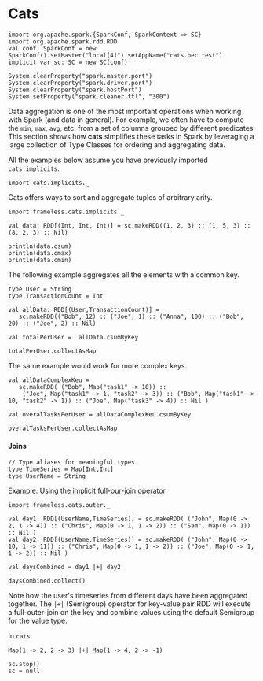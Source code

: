 # Cats

```tut:invisible
import org.apache.spark.{SparkConf, SparkContext => SC}
import org.apache.spark.rdd.RDD
val conf: SparkConf = new SparkConf().setMaster("local[4]").setAppName("cats.bec test")
implicit var sc: SC = new SC(conf)

System.clearProperty("spark.master.port")
System.clearProperty("spark.driver.port")
System.clearProperty("spark.hostPort")
System.setProperty("spark.cleaner.ttl", "300")
```

Data aggregation is one of the most important operations when working with Spark (and data in general).
For example, we often have to compute the `min`, `max`, `avg`, etc. from a set of columns grouped by
different predicates. This section shows how **cats** simplifies these tasks in Spark by 
leveraging a large collection of Type Classes for ordering and aggregating data.       

All the examples below assume you have previously imported `cats.implicits`.  
 
```tut:book
import cats.implicits._
```

Cats offers ways to sort and aggregate tuples of arbitrary arity. 

```tut:book
import frameless.cats.implicits._

val data: RDD[(Int, Int, Int)] = sc.makeRDD((1, 2, 3) :: (1, 5, 3) :: (8, 2, 3) :: Nil)

println(data.csum)
println(data.cmax)
println(data.cmin)
```

The following example aggregates all the elements with a common key.  

```tut:book
type User = String
type TransactionCount = Int

val allData: RDD[(User,TransactionCount)] = 
   sc.makeRDD(("Bob", 12) :: ("Joe", 1) :: ("Anna", 100) :: ("Bob", 20) :: ("Joe", 2) :: Nil)

val totalPerUser =  allData.csumByKey

totalPerUser.collectAsMap
```

The same example would work for more complex keys. 

```tut:book
val allDataComplexKeu = 
   sc.makeRDD( ("Bob", Map("task1" -> 10)) :: 
    ("Joe", Map("task1" -> 1, "task2" -> 3)) :: ("Bob", Map("task1" -> 10, "task2" -> 1)) :: ("Joe", Map("task3" -> 4)) :: Nil )

val overalTasksPerUser = allDataComplexKeu.csumByKey

overalTasksPerUser.collectAsMap
```

#### Joins

```tut:book
// Type aliases for meaningful types
type TimeSeries = Map[Int,Int]
type UserName = String
```

Example: Using the implicit full-our-join operator

```tut:book
import frameless.cats.outer._

val day1: RDD[(UserName,TimeSeries)] = sc.makeRDD( ("John", Map(0 -> 2, 1 -> 4)) :: ("Chris", Map(0 -> 1, 1 -> 2)) :: ("Sam", Map(0 -> 1)) :: Nil )
val day2: RDD[(UserName,TimeSeries)] = sc.makeRDD( ("John", Map(0 -> 10, 1 -> 11)) :: ("Chris", Map(0 -> 1, 1 -> 2)) :: ("Joe", Map(0 -> 1, 1 -> 2)) :: Nil )

val daysCombined = day1 |+| day2

daysCombined.collect()
```

Note how the user's timeseries from different days have been aggregated together. 
The `|+|` (Semigroup) operator for key-value pair RDD will execute a full-outer-join 
on the key and combine values using the default Semigroup for the value type.

In `cats`:

```tut:book
Map(1 -> 2, 2 -> 3) |+| Map(1 -> 4, 2 -> -1)
```

```tut:invisible
sc.stop()
sc = null
```

